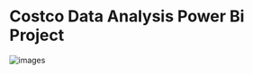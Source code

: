 # Costco Data Analysis Power Bi Project
![images](https://github.com/user-attachments/assets/af740559-c15b-45f2-9d79-92ca8bef85d9)
